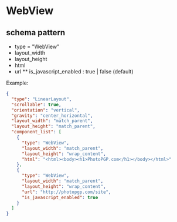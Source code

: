 # WebView
## schema pattern

* type = "WebView"
* layout_width
* layout_height
* html
* url
** is_javascript_enabled : true | false (default)

Example:
```json
{
  "type": "LinearLayout",
  "scrollable": true,
  "orientation": "vertical",
  "gravity": "center_horizontal",
  "layout_width": "match_parent",
  "layout_height": "match_parent",
  "component_list": [
    {
      "type": "WebView",
      "layout_width": "match_parent",
      "layout_height": "wrap_content",
      "html": "<html><body><h1>PhotoPGP.com</h1></body></html>"
    },
    {
      "type": "WebView",
      "layout_width": "match_parent",
      "layout_height": "wrap_content",
      "url": "http://photopgp.com/site",
      "is_javascript_enabled": true
    }
  ]
}
```






